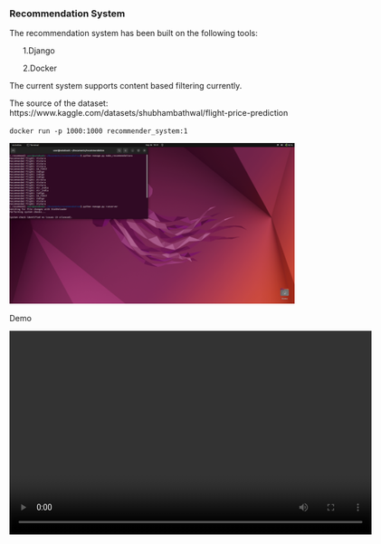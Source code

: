 <html>
<head><title></title></head>

<h3>Recommendation System</h3>
<body>
<p> The recommendation system has been built on the following tools:
</p>
<ul>1.Django</ul>
<ul>2.Docker</ul>
<p>The current system supports content based filtering currently.</p>
<p>The source of the dataset:<br>
https://www.kaggle.com/datasets/shubhambathwal/flight-price-prediction</p>

<code>docker run -p 1000:1000 recommender_system:1 </code><br>

<img src="assets/Screenshot from 2024-09-26 19-31-11.png"></img>
<p>Demo</p>

<video width="640" height="360" controls autoplay loop  playsinline>
  <source src="./assets/Screencast from 09-26-2024 07:26:47 PM.webm" type="video/webm">
</video>


</body>
</html>


